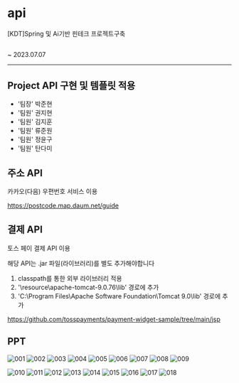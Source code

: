 # api

[KDT]Spring 및 Ai기반 핀테크 프로젝트구축

##
~ 2023.07.07

<hr>

<h2> Project API 구현 및 템플릿 적용 </h2>

- '팀장' 박준현
- '팀원' 권지현
- '팀원' 김지훈
- '팀원' 류준원
- '팀원' 정윤구
- '팀원' 탄다미

## 주소 API
카카오(다음) 우편번호 서비스 이용

https://postcode.map.daum.net/guide

## 결제 API
토스 페이 결제 API 이용

해당 API는 .jar 파일(라이브러리)를 별도 추가해야합니다
1. classpath를 통한 외부 라이브러리 적용
2. '\resource\apache-tomcat-9.0.76\lib' 경로에 추가
3. 'C:\Program Files\Apache Software Foundation\Tomcat 9.0\lib' 경로에 추가

https://github.com/tosspayments/payment-widget-sample/tree/main/jsp

## PPT

![001](https://github.com/TryCatchers/api/assets/80264075/fd729946-675a-45d4-926d-0259dcb05cb5)
![002](https://github.com/TryCatchers/api/assets/80264075/e7167fa4-262e-4f08-b9ea-44693ef870eb)
![003](https://github.com/TryCatchers/api/assets/80264075/1aa75b1f-31a6-4028-87a4-b846eafbb6e7)
![004](https://github.com/TryCatchers/api/assets/80264075/a8ba1ac3-af7c-404c-b6e5-192bb6155cb9)
![005](https://github.com/TryCatchers/api/assets/80264075/e7bb2224-3d22-4962-a0c1-c749936466f1)
![006](https://github.com/TryCatchers/api/assets/80264075/455b0676-5c3d-4e67-83ec-a691f913f96b)
![007](https://github.com/TryCatchers/api/assets/80264075/d0e244a2-5fa6-4e9c-9369-fee764f344e7)
![008](https://github.com/TryCatchers/api/assets/80264075/cf47ce0f-7f3a-4751-9884-d03c12dbcccd)
![009](https://github.com/TryCatchers/api/assets/80264075/d1ffcd6e-f57e-4b62-8d34-95d4ebe771f5)

![010](https://github.com/TryCatchers/api/assets/80264075/903742f4-74e2-4c1d-b1bc-e41df21ba41c)
![011](https://github.com/TryCatchers/api/assets/80264075/87b3f2b1-9656-4347-bd51-81fc19ff334f)
![012](https://github.com/TryCatchers/api/assets/80264075/786ea04e-aa64-4232-bb3b-5f3711c3e99d)
![013](https://github.com/TryCatchers/api/assets/80264075/ef688e82-8d12-4ef7-b31e-709bfc5ca320)
![014](https://github.com/TryCatchers/api/assets/80264075/ee754768-1ee3-4161-bb80-9b956f26d087)
![015](https://github.com/TryCatchers/api/assets/80264075/443ec296-fac6-40a6-9a32-d1975c51ba5e)
![016](https://github.com/TryCatchers/api/assets/80264075/ad69fc61-377a-4c6b-8181-4896b2fec351)
![017](https://github.com/TryCatchers/api/assets/80264075/2f1a73b7-2675-4a78-b0a3-dc39163962d2)
![018](https://github.com/TryCatchers/api/assets/80264075/500f198f-23bf-4c3e-a892-ac903db15841)


